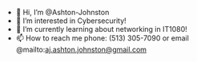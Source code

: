 - 👋 Hi, I’m @Ashton-Johnston
- 👀 I’m interested in Cybersecurity!
- 🌱 I’m currently learning about networking in IT1080!
- 📫 How to reach me phone: (513) 305-7090 or email @mailto:aj.ashton.johnston@gmail.com

<!---
Ashton-Johnston/Ashton-Johnston is a ✨ special ✨ repository because its `README.md` (this file) appears on your GitHub profile.
You can click the Preview link to take a look at your changes.
--->
